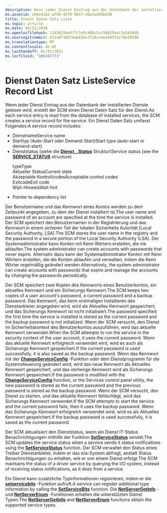 ```yaml
---
description: Wenn jeder Dienst Eintrag aus der Datenbank der installierten Dienste gelesen wird, erstellt der SCM einen Dienst Daten Satz für den Dienst.
ms.assetid: c0ee43e2-af9b-4578-9017-46a5ed50b938
title: Dienst Daten Satz Liste
ms.topic: article
ms.date: 05/31/2018
ms.openlocfilehash: 1143625de977c7e5c488c5cc56620adc3a5454db
ms.sourcegitcommit: 831e8f3db78ab820e1710cede244553c70e50500
ms.translationtype: MT
ms.contentlocale: de-DE
ms.lasthandoff: 01/07/2021
ms.locfileid: "106347771"
---
```

# <a name="service-record-list"></a><span data-ttu-id="739d4-103">Dienst Daten Satz Liste</span><span class="sxs-lookup"><span data-stu-id="739d4-103">Service Record List</span></span>

<span data-ttu-id="739d4-104">Wenn jeder Dienst Eintrag aus der Datenbank der installierten Dienste gelesen wird, erstellt der SCM einen Dienst Daten Satz für den Dienst.</span><span class="sxs-lookup"><span data-stu-id="739d4-104">As each service entry is read from the database of installed services, the SCM creates a service record for the service.</span></span> <span data-ttu-id="739d4-105">Ein Dienst Daten Satz umfasst Folgendes:</span><span class="sxs-lookup"><span data-stu-id="739d4-105">A service record includes:</span></span>

-   <span data-ttu-id="739d4-106">Dienstname</span><span class="sxs-lookup"><span data-stu-id="739d4-106">Service name</span></span>
-   <span data-ttu-id="739d4-107">Starttyp (Auto-Start oder Demand-Start)</span><span class="sxs-lookup"><span data-stu-id="739d4-107">Start type (auto-start or demand-start)</span></span>
-   <span data-ttu-id="739d4-108">Dienststatus (siehe die [**Dienst \_ Status**](/windows/desktop/api/Winsvc/ns-winsvc-service_status) Struktur)</span><span class="sxs-lookup"><span data-stu-id="739d4-108">Service status (see the [**SERVICE\_STATUS**](/windows/desktop/api/Winsvc/ns-winsvc-service_status) structure)</span></span> <dl> <span data-ttu-id="739d4-109">type</span><span class="sxs-lookup"><span data-stu-id="739d4-109">Type</span></span>  
    <span data-ttu-id="739d4-110">Aktueller Status</span><span class="sxs-lookup"><span data-stu-id="739d4-110">Current state</span></span>  
    <span data-ttu-id="739d4-111">Akzeptable Kontrollcodes</span><span class="sxs-lookup"><span data-stu-id="739d4-111">Acceptable control codes</span></span>  
    <span data-ttu-id="739d4-112">Exitcode</span><span class="sxs-lookup"><span data-stu-id="739d4-112">Exit code</span></span>  
    <span data-ttu-id="739d4-113">Wait-Hinweis</span><span class="sxs-lookup"><span data-stu-id="739d4-113">Wait hint</span></span>  
    </dl>
-   Pointer to dependency list

<span data-ttu-id="739d4-114">Der Benutzername und das Kennwort eines Kontos werden zu dem Zeitpunkt angegeben, zu dem der Dienst installiert ist.</span><span class="sxs-lookup"><span data-stu-id="739d4-114">The user name and password of an account are specified at the time the service is installed.</span></span> <span data-ttu-id="739d4-115">Der SCM speichert den Benutzernamen in der Registrierung und das Kennwort in einem sicheren Teil der lokalen Sicherheits Autorität (Local Security Authority, LSA).</span><span class="sxs-lookup"><span data-stu-id="739d4-115">The SCM stores the user name in the registry and the password in a secure portion of the Local Security Authority (LSA).</span></span> <span data-ttu-id="739d4-116">Der Systemadministrator kann Konten mit Kenn Wörtern erstellen, die nie ablaufen.</span><span class="sxs-lookup"><span data-stu-id="739d4-116">The system administrator can create accounts with passwords that never expire.</span></span> <span data-ttu-id="739d4-117">Alternativ dazu kann der Systemadministrator Konten mit Kenn Wörtern erstellen, die die Konten ablaufen und verwalten, indem die Kenn Wörter regelmäßig geändert werden.</span><span class="sxs-lookup"><span data-stu-id="739d4-117">Alternatively, the system administrator can create accounts with passwords that expire and manage the accounts by changing the passwords periodically.</span></span>

<span data-ttu-id="739d4-118">Der SCM speichert zwei Kopien des Kennworts eines Benutzerkontos, ein aktuelles Kennwort und ein Sicherungs Kennwort.</span><span class="sxs-lookup"><span data-stu-id="739d4-118">The SCM keeps two copies of a user account's password, a current password and a backup password.</span></span> <span data-ttu-id="739d4-119">Das Kennwort, das beim erstmaligen Installieren des Dienstanbieter angegeben wird, wird als Aktuelles Kennwort gespeichert, und das Sicherungs Kennwort ist nicht initialisiert.</span><span class="sxs-lookup"><span data-stu-id="739d4-119">The password specified the first time the service is installed is stored as the current password and the backup password is not initialized.</span></span> <span data-ttu-id="739d4-120">Wenn der SCM versucht, den Dienst im Sicherheitskontext des Benutzerkontos auszuführen, wird das aktuelle Kennwort verwendet.</span><span class="sxs-lookup"><span data-stu-id="739d4-120">When the SCM attempts to run the service in the security context of the user account, it uses the current password.</span></span> <span data-ttu-id="739d4-121">Wenn das aktuelle Kennwort erfolgreich verwendet wird, wird es auch als Sicherungs Kennwort gespeichert.</span><span class="sxs-lookup"><span data-stu-id="739d4-121">If the current password is used successfully, it is also saved as the backup password.</span></span> <span data-ttu-id="739d4-122">Wenn das Kennwort mit der [**ChangeServiceConfig**](/windows/desktop/api/Winsvc/nf-winsvc-changeserviceconfiga) -Funktion oder dem Dienstprogramm für die Systemsteuerung geändert wird, wird das neue Kennwort als Aktuelles Kennwort gespeichert, und das vorherige Kennwort wird als Sicherungs Kennwort gespeichert.</span><span class="sxs-lookup"><span data-stu-id="739d4-122">If the password is modified with the [**ChangeServiceConfig**](/windows/desktop/api/Winsvc/nf-winsvc-changeserviceconfiga) function, or the Services control panel utility, the new password is stored as the current password and the previous password is stored as the backup password.</span></span> <span data-ttu-id="739d4-123">Wenn der SCM versucht, den Dienst zu starten, und das aktuelle Kennwort fehlschlägt, wird das Sicherungs Kennwort verwendet.</span><span class="sxs-lookup"><span data-stu-id="739d4-123">If the SCM attempts to start the service and the current password fails, then it uses the backup password.</span></span> <span data-ttu-id="739d4-124">Wenn das Sicherungs Kennwort erfolgreich verwendet wird, wird es als Aktuelles Kennwort gespeichert.</span><span class="sxs-lookup"><span data-stu-id="739d4-124">If the backup password is used successfully, it is saved as the current password.</span></span>

<span data-ttu-id="739d4-125">Der SCM aktualisiert den Dienststatus, wenn ein Dienst IT-Status Benachrichtigungen mithilfe der Funktion [**SetServiceStatus**](/windows/desktop/api/Winsvc/nf-winsvc-setservicestatus) sendet.</span><span class="sxs-lookup"><span data-stu-id="739d4-125">The SCM updates the service status when a service sends it status notifications using the [**SetServiceStatus**](/windows/desktop/api/Winsvc/nf-winsvc-setservicestatus) function.</span></span> <span data-ttu-id="739d4-126">Der SCM verwaltet den Status eines Treiber Dienstanbieter, indem er das e/a-System abfragt, anstatt Status Benachrichtigungen zu erhalten, wie er von einem Dienst erfolgt.</span><span class="sxs-lookup"><span data-stu-id="739d4-126">The SCM maintains the status of a driver service by querying the I/O system, instead of receiving status notifications, as it does from a service.</span></span>

<span data-ttu-id="739d4-127">Ein Dienst kann zusätzliche Typinformationen registrieren, indem er die [**setservicebits**](/windows/desktop/api/Lmserver/nf-lmserver-setservicebits) -Funktion aufruft.</span><span class="sxs-lookup"><span data-stu-id="739d4-127">A service can register additional type information by calling the [**SetServiceBits**](/windows/desktop/api/Lmserver/nf-lmserver-setservicebits) function.</span></span> <span data-ttu-id="739d4-128">Die [**NetServerGetInfo**](/windows/desktop/api/lmserver/nf-lmserver-netservergetinfo) -und [**NetServerEnum**](/windows/desktop/api/lmserver/nf-lmserver-netserverenum) -Funktionen erhalten die unterstützten Dienst Typen.</span><span class="sxs-lookup"><span data-stu-id="739d4-128">The [**NetServerGetInfo**](/windows/desktop/api/lmserver/nf-lmserver-netservergetinfo) and [**NetServerEnum**](/windows/desktop/api/lmserver/nf-lmserver-netserverenum) functions obtain the supported service types.</span></span>

 

 
